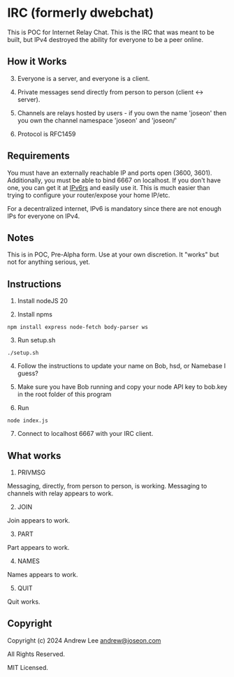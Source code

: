 # IRC (formerly dwebchat)

This is POC for Internet Relay Chat. This is the IRC that was meant to be built, but IPv4 destroyed the ability for everyone to be a peer online.

## How it Works

3. Everyone is a server, and everyone is a client.

2. Private messages send directly from person to person (client <-> server).

3. Channels are relays hosted by users - if you own the name 'joseon' then you own the channel namespace 'joseon' and 'joseon/<anything>'

4. Protocol is RFC1459

## Requirements

You must have an externally reachable IP and ports open (3600, 3601). Additionally, you must be able to bind 6667 on localhost. If you don't have one, you can get it at 
[IPv6rs](https://ipv6.rs) and easily use it. This is much easier than trying to configure your router/expose your home IP/etc.

For a decentralized internet, IPv6 is mandatory since there are not enough IPs for everyone on IPv4.

## Notes

This is in POC, Pre-Alpha form. Use at your own discretion. It "works" but not for anything serious, yet.

## Instructions

1. Install nodeJS 20

2. Install npms
```
npm install express node-fetch body-parser ws
```

3. Run setup.sh
```
./setup.sh
```

4. Follow the instructions to update your name on Bob, hsd, or Namebase I guess?

5. Make sure you have Bob running and copy your node API key to bob.key in the root folder of this program

6. Run
```
node index.js
```

7. Connect to localhost 6667 with your IRC client.

## What works

1. PRIVMSG

Messaging, directly, from person to person, is working. Messaging to channels with relay appears to work.

2. JOIN

Join appears to work.

3. PART

Part appears to work.

4. NAMES

Names appears to work.

5. QUIT

Quit works.

## Copyright

Copyright (c) 2024 Andrew Lee <andrew@joseon.com>

All Rights Reserved.

MIT Licensed.

